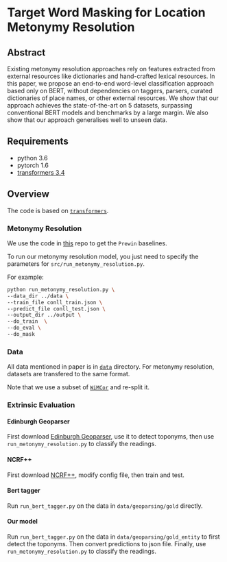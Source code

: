 # Target Word Masking for Location Metonymy Resolution

## Abstract
 Existing metonymy resolution approaches rely on features extracted
  from external resources like dictionaries and hand-crafted lexical
  resources.  In this paper, we propose an end-to-end word-level
  classification approach based only on BERT, without dependencies on
  taggers, parsers, curated dictionaries of place names, or other
  external resources. We show that our approach achieves the
  state-of-the-art on 5 datasets, surpassing conventional BERT models
  and benchmarks by a large margin. We also show that our approach
  generalises well to unseen data.

## Requirements

- python 3.6
- pytorch 1.6
- [transformers 3.4](https://github.com/huggingface/transformers)

## Overview

The code is based on [`transformers`](https://github.com/huggingface/transformers).

### Metonymy Resolution

We use the code in [this](https://github.com/nlpAThits/WiMCor) repo to get the `Prewin` baselines.

To run our metonymy resolution model, you just need to specify the parameters for `src/run_metonymy_resolution.py`.

For example: 
```bash
python run_metonymy_resolution.py \
--data_dir ../data \
--train_file conll_train.json \
--predict_file conll_test.json \
--output_dir ../output \
--do_train  \
--do_eval \
--do_mask
```

### Data

All data mentioned in paper is in [`data`](https://github.com/haonan-li/TWM-metonymy-resolution/tree/main/data) directory. For metonymy resolution, datasets are transfered to the same format. 

Note that we use a subset of [`WiMCor`](https://github.com/nlpAThits/WiMCor) and re-split it. 

### Extrinsic Evaluation

#### Edinburgh Geoparser
First download [Edinburgh Geoparser](https://www.ltg.ed.ac.uk/software/geoparser/), use it to detect toponyms, then use `run_metonymy_resolution.py` to classify the readings.

#### NCRF++ 
First download [NCRF++](https://github.com/jiesutd/NCRFpp), modify config file, then train and test.

#### Bert tagger
Run `run_bert_tagger.py` on the data in `data/geoparsing/gold` directly.

#### Our model
Run `run_bert_tagger.py` on the data in `data/geoparsing/gold_entity` to first detect the toponyms. Then convert predictions to json file. Finally, use `run_metonymy_resolution.py` to classify the readings.

